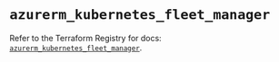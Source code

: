 # `azurerm_kubernetes_fleet_manager`

Refer to the Terraform Registry for docs: [`azurerm_kubernetes_fleet_manager`](https://registry.terraform.io/providers/hashicorp/azurerm/3.89.0/docs/resources/kubernetes_fleet_manager).
